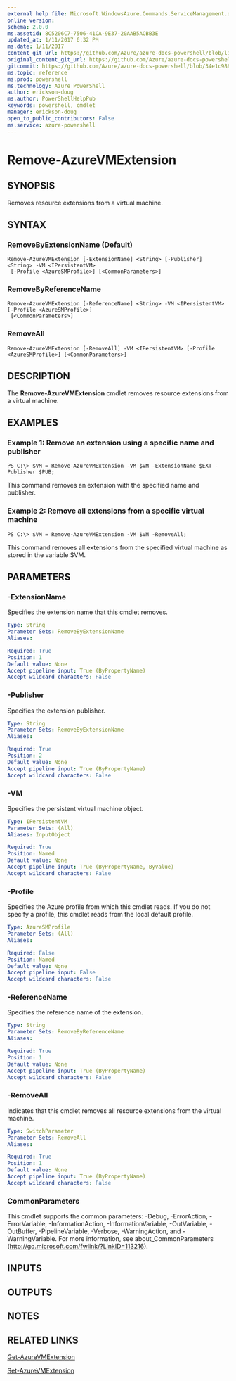 ```yaml
---
external help file: Microsoft.WindowsAzure.Commands.ServiceManagement.dll-Help.xml
online version: 
schema: 2.0.0
ms.assetid: 8C5206C7-7506-41CA-9E37-20AAB5ACBB3E
updated_at: 1/11/2017 6:32 PM
ms.date: 1/11/2017
content_git_url: https://github.com/Azure/azure-docs-powershell/blob/live/azureps-cmdlets-docs/ServiceManagement/Azure.Service/v3.0.0/Remove-AzureVMExtension.md
original_content_git_url: https://github.com/Azure/azure-docs-powershell/blob/live/azureps-cmdlets-docs/ServiceManagement/Azure.Service/v3.0.0/Remove-AzureVMExtension.md
gitcommit: https://github.com/Azure/azure-docs-powershell/blob/34e1c9880d0370f1dd5f83ea8d5ee7f59cb5e559/azureps-cmdlets-docs/ServiceManagement/Azure.Service/v3.0.0/Remove-AzureVMExtension.md
ms.topic: reference
ms.prod: powershell
ms.technology: Azure PowerShell
author: erickson-doug
ms.author: PowerShellHelpPub
keywords: powershell, cmdlet
manager: erickson-doug
open_to_public_contributors: False
ms.service: azure-powershell
---
```


# Remove-AzureVMExtension

## SYNOPSIS
Removes resource extensions from a virtual machine.

## SYNTAX

### RemoveByExtensionName (Default)
```
Remove-AzureVMExtension [-ExtensionName] <String> [-Publisher] <String> -VM <IPersistentVM>
 [-Profile <AzureSMProfile>] [<CommonParameters>]
```

### RemoveByReferenceName
```
Remove-AzureVMExtension [-ReferenceName] <String> -VM <IPersistentVM> [-Profile <AzureSMProfile>]
 [<CommonParameters>]
```

### RemoveAll
```
Remove-AzureVMExtension [-RemoveAll] -VM <IPersistentVM> [-Profile <AzureSMProfile>] [<CommonParameters>]
```

## DESCRIPTION
The **Remove-AzureVMExtension** cmdlet removes resource extensions from a virtual machine.

## EXAMPLES

### Example 1: Remove an extension using a specific name and publisher
```
PS C:\> $VM = Remove-AzureVMExtension -VM $VM -ExtensionName $EXT -Publisher $PUB;
```

This command removes an extension with the specified name and publisher.

### Example 2: Remove all extensions from a specific virtual machine
```
PS C:\> $VM = Remove-AzureVMExtension -VM $VM -RemoveAll;
```

This command removes all extensions from the specified virtual machine as stored in the variable $VM.

## PARAMETERS

### -ExtensionName
Specifies the extension name that this cmdlet removes.

```yaml
Type: String
Parameter Sets: RemoveByExtensionName
Aliases: 

Required: True
Position: 1
Default value: None
Accept pipeline input: True (ByPropertyName)
Accept wildcard characters: False
```

### -Publisher
Specifies the extension publisher.

```yaml
Type: String
Parameter Sets: RemoveByExtensionName
Aliases: 

Required: True
Position: 2
Default value: None
Accept pipeline input: True (ByPropertyName)
Accept wildcard characters: False
```

### -VM
Specifies the persistent virtual machine object.

```yaml
Type: IPersistentVM
Parameter Sets: (All)
Aliases: InputObject

Required: True
Position: Named
Default value: None
Accept pipeline input: True (ByPropertyName, ByValue)
Accept wildcard characters: False
```

### -Profile
Specifies the Azure profile from which this cmdlet reads.
If you do not specify a profile, this cmdlet reads from the local default profile.

```yaml
Type: AzureSMProfile
Parameter Sets: (All)
Aliases: 

Required: False
Position: Named
Default value: None
Accept pipeline input: False
Accept wildcard characters: False
```

### -ReferenceName
Specifies the reference name of the extension.

```yaml
Type: String
Parameter Sets: RemoveByReferenceName
Aliases: 

Required: True
Position: 1
Default value: None
Accept pipeline input: True (ByPropertyName)
Accept wildcard characters: False
```

### -RemoveAll
Indicates that this cmdlet removes all resource extensions from the virtual machine.

```yaml
Type: SwitchParameter
Parameter Sets: RemoveAll
Aliases: 

Required: True
Position: 1
Default value: None
Accept pipeline input: True (ByPropertyName)
Accept wildcard characters: False
```

### CommonParameters
This cmdlet supports the common parameters: -Debug, -ErrorAction, -ErrorVariable, -InformationAction, -InformationVariable, -OutVariable, -OutBuffer, -PipelineVariable, -Verbose, -WarningAction, and -WarningVariable. For more information, see about_CommonParameters (http://go.microsoft.com/fwlink/?LinkID=113216).

## INPUTS

## OUTPUTS

## NOTES

## RELATED LINKS

[Get-AzureVMExtension](xref:ServiceManagement/Azure.Service/v3.0.0/Get-AzureVMExtension.md)

[Set-AzureVMExtension](xref:ServiceManagement/Azure.Service/v3.0.0/Set-AzureVMExtension.md)



